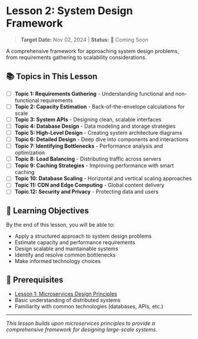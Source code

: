 # Lesson 2: System Design Framework

> **Target Date:** Nov 02, 2024 | **Status:** 🚧 Coming Soon

A comprehensive framework for approaching system design problems, from requirements gathering to scalability considerations.

## 📚 Topics in This Lesson

- [ ] **Topic 1: Requirements Gathering** - Understanding functional and non-functional requirements
- [ ] **Topic 2: Capacity Estimation** - Back-of-the-envelope calculations for scale
- [ ] **Topic 3: System APIs** - Designing clean, scalable interfaces
- [ ] **Topic 4: Database Design** - Data modeling and storage strategies
- [ ] **Topic 5: High-Level Design** - Creating system architecture diagrams
- [ ] **Topic 6: Detailed Design** - Deep dive into components and interactions
- [ ] **Topic 7: Identifying Bottlenecks** - Performance analysis and optimization
- [ ] **Topic 8: Load Balancing** - Distributing traffic across servers
- [ ] **Topic 9: Caching Strategies** - Improving performance with smart caching
- [ ] **Topic 10: Database Scaling** - Horizontal and vertical scaling approaches
- [ ] **Topic 11: CDN and Edge Computing** - Global content delivery
- [ ] **Topic 12: Security and Privacy** - Protecting data and users

## 🎯 Learning Objectives

By the end of this lesson, you will be able to:
- Apply a structured approach to system design problems
- Estimate capacity and performance requirements
- Design scalable and maintainable systems
- Identify and resolve common bottlenecks
- Make informed technology choices

## 🔗 Prerequisites

- [Lesson 1: Microservices Design Principles](../lesson-01-microservices-design-principles/README.md)
- Basic understanding of distributed systems
- Familiarity with common technologies (databases, APIs, etc.)

---

*This lesson builds upon microservices principles to provide a comprehensive framework for designing large-scale systems.*
